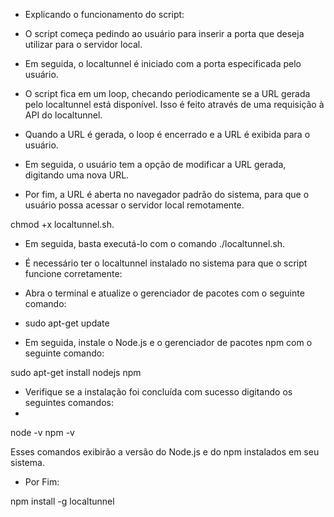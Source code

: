 - Explicando o funcionamento do script:

- O script começa pedindo ao usuário para inserir a porta que deseja utilizar para o servidor local.

- Em seguida, o localtunnel é iniciado com a porta especificada pelo usuário.

- O script fica em um loop, checando periodicamente se a URL gerada pelo localtunnel está disponível. Isso é feito através de uma requisição à API do localtunnel.

- Quando a URL é gerada, o loop é encerrado e a URL é exibida para o usuário.

- Em seguida, o usuário tem a opção de modificar a URL gerada, digitando uma nova URL.

- Por fim, a URL é aberta no navegador padrão do sistema, para que o usuário possa acessar o servidor local remotamente.

chmod +x localtunnel.sh. 

- Em seguida, basta executá-lo com o comando ./localtunnel.sh. 


- É necessário ter o localtunnel instalado no sistema para que o script funcione corretamente:

- Abra o terminal e atualize o gerenciador de pacotes com o seguinte comando:

- sudo apt-get update

- Em seguida, instale o Node.js e o gerenciador de pacotes npm com o seguinte comando:

sudo apt-get install nodejs npm

- Verifique se a instalação foi concluída com sucesso digitando os seguintes comandos:
- 
node -v
npm -v

Esses comandos exibirão a versão do Node.js e do npm instalados em seu sistema.

- Por Fim:

npm install -g localtunnel
